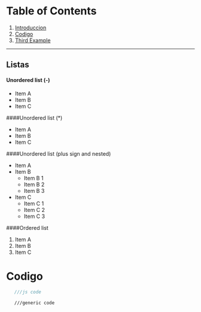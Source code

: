 # Table of Contents
1. [Introduccion](#Introduccion)
2. [Codigo](#Codigo)
3. [Third Example](#third-example)

--------------------
## Listas

#### Unordered list (-)

- Item A
- Item B
- Item C
     
####Unordered list (*)

* Item A
* Item B
* Item C

####Unordered list (plus sign and nested)
                
+ Item A
+ Item B
    + Item B 1
    + Item B 2
    + Item B 3
+ Item C
    * Item C 1
    * Item C 2
    * Item C 3

####Ordered list
                
1. Item A
2. Item B
3. Item C
                

# Codigo 

```javascript
   ///js code
```

```
   ///generic code
```